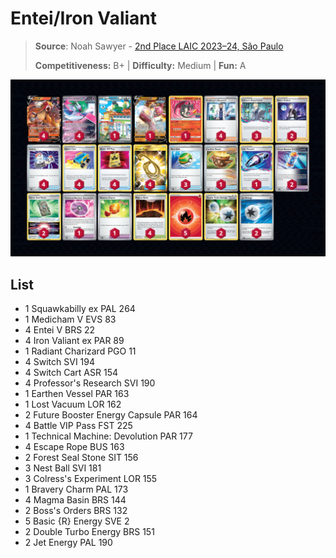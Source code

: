 # Entei/Iron Valiant

> **Source**: Noah Sawyer - [2nd Place LAIC 2023–24, São Paulo](https://limitlesstcg.com/decks/list/9085)
> 
> **Competitiveness:** B+ | **Difficulty:** Medium | **Fun:** A

![decklist](../../!Images/Standard/8BST-PAR/Entei-Iron%20Valiant.png)

## List
* 1 Squawkabilly ex PAL 264
* 1 Medicham V EVS 83
* 4 Entei V BRS 22
* 4 Iron Valiant ex PAR 89
* 1 Radiant Charizard PGO 11
* 4 Switch SVI 194
* 4 Switch Cart ASR 154
* 4 Professor's Research SVI 190
* 1 Earthen Vessel PAR 163
* 1 Lost Vacuum LOR 162
* 2 Future Booster Energy Capsule PAR 164
* 4 Battle VIP Pass FST 225
* 1 Technical Machine: Devolution PAR 177
* 4 Escape Rope BUS 163
* 2 Forest Seal Stone SIT 156
* 3 Nest Ball SVI 181
* 3 Colress's Experiment LOR 155
* 1 Bravery Charm PAL 173
* 4 Magma Basin BRS 144
* 2 Boss's Orders BRS 132
* 5 Basic {R} Energy SVE 2
* 2 Double Turbo Energy BRS 151
* 2 Jet Energy PAL 190
